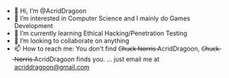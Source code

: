 - 👋 Hi, I’m @AcridDragoon
- 👀 I’m interested in Computer Science and I mainly do Games Development
- 🌱 I’m currently learning Ethical Hacking/Penetration Testing
- 💞️ I’m looking to collaborate on anything 
- 📫 How to reach me: You don't find C̶h̶u̶c̶k̶ ̶N̶o̶r̶r̶i̶s̶ AcridDragoon, C̶h̶u̶c̶k̶ ̶N̶o̶r̶r̶i̶s̶ AcridDragoon finds you.
... just email me at acriddragoon@gmail.com
